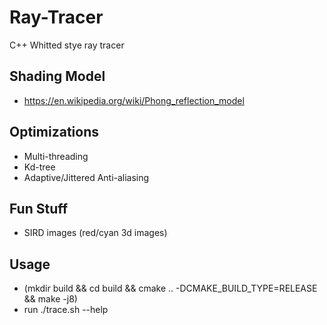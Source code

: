 # Ray-Tracer

C++ Whitted stye ray tracer

## Shading Model
* https://en.wikipedia.org/wiki/Phong_reflection_model

## Optimizations
* Multi-threading
* Kd-tree
* Adaptive/Jittered Anti-aliasing

## Fun Stuff
* SIRD images (red/cyan 3d images)

## Usage
* (mkdir build && cd build && cmake .. -DCMAKE_BUILD_TYPE=RELEASE && make -j8)
* run ./trace.sh --help
